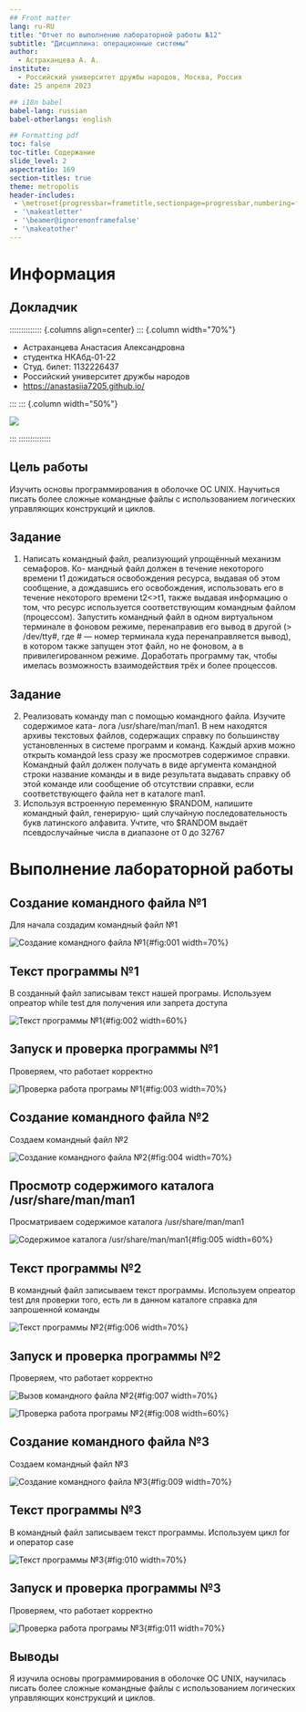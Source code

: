 ```yaml
---
## Front matter
lang: ru-RU
title: "Отчет по выполнению лабораторной работы №12"
subtitle: "Дисциплина: операционные системы"
author:
  - Астраханцева А. А.
institute:
  - Российский университет дружбы народов, Москва, Россия
date: 25 апреля 2023

## i18n babel
babel-lang: russian
babel-otherlangs: english

## Formatting pdf
toc: false
toc-title: Содержание
slide_level: 2
aspectratio: 169
section-titles: true
theme: metropolis
header-includes:
 - \metroset{progressbar=frametitle,sectionpage=progressbar,numbering=fraction}
 - '\makeatletter'
 - '\beamer@ignorenonframefalse'
 - '\makeatother'
---
```


# Информация

## Докладчик

:::::::::::::: {.columns align=center}
::: {.column width="70%"}

  * Астраханцева Анастасия Александровна
  * студентка НКАбд-01-22
  * Студ. билет: 1132226437
  * Российский университет дружбы народов
  * <https://anastasiia7205.github.io/>

:::
::: {.column width="50%"}

![](./image/nastya.jpg)

:::
::::::::::::::

## Цель работы

Изучить основы программирования в оболочке ОС UNIX. Научиться писать более сложные командные файлы с использованием логических управляющих конструкций и циклов.


## Задание

1. Написать командный файл, реализующий упрощённый механизм семафоров. Ко-
мандный файл должен в течение некоторого времени t1 дожидаться освобождения
ресурса, выдавая об этом сообщение, а дождавшись его освобождения, использовать
его в течение некоторого времени t2<>t1, также выдавая информацию о том, что
ресурс используется соответствующим командным файлом (процессом). Запустить
командный файл в одном виртуальном терминале в фоновом режиме, перенаправив
его вывод в другой (> /dev/tty#, где # — номер терминала куда перенаправляется
вывод), в котором также запущен этот файл, но не фоновом, а в привилегированном
режиме. Доработать программу так, чтобы имелась возможность взаимодействия трёх
и более процессов.



## Задание

2. Реализовать команду man с помощью командного файла. Изучите содержимое ката-
лога /usr/share/man/man1. В нем находятся архивы текстовых файлов, содержащих
справку по большинству установленных в системе программ и команд. Каждый архив
можно открыть командой less сразу же просмотрев содержимое справки. Командный
файл должен получать в виде аргумента командной строки название команды и в виде
результата выдавать справку об этой команде или сообщение об отсутствии справки,
если соответствующего файла нет в каталоге man1.
3. Используя встроенную переменную $RANDOM, напишите командный файл, генерирую-
щий случайную последовательность букв латинского алфавита. Учтите, что $RANDOM
выдаёт псевдослучайные числа в диапазоне от 0 до 32767

# Выполнение лабораторной работы

## Создание командного файла №1

Для начала создадим командный файл №1

![Создание командного файла №1](image/1.png){#fig:001 width=70%}

## Текст программы №1

В созданный файл записывам текст нашей програмы. Используем опреатор while test для получения или запрета доступа

![Текст программы №1](image/2.png){#fig:002 width=60%}

## Запуск и проверка программы №1

Проверяем, что работает корректно

![Проверка работа програмы №1](image/3.png){#fig:003 width=70%}

## Создание командного файла №2

Создаем командный файл №2

![Создание командного файла №2](image/4.png){#fig:004 width=70%}

## Просмотр содержимого каталога /usr/share/man/man1 

Просматриваем содержимое каталога /usr/share/man/man1 

![Содержимое каталога /usr/share/man/man1](image/5.png){#fig:005 width=60%}

## Текст программы №2

В командный файл записываем текст программы. Используем опреатор test для проверки того, есть ли в данном каталоге справка для запрошенной команды

![Текст программы №2](image/6.png){#fig:006 width=70%}

## Запуск и проверка программы №2

Проверяем, что работает корректно

![Вызов командного файла №2](image/7.png){#fig:007 width=70%}

![Проверка работа програмы №2](image/8.png){#fig:008 width=60%}

## Создание командного файла №3

Создаем командный файл №3 

![Создание командного файла №3](image/9.png){#fig:009 width=70%}

## Текст программы №3

В командный файл записываем текст программы. Используем цикл for и оператор case

![Текст программы №3](image/10.png){#fig:010 width=70%}

## Запуск и проверка программы №3

Проверяем, что работает корректно

![Проверка работа програмы №3](image/11.png){#fig:011 width=70%}



## Выводы

Я изучила основы программирования в оболочке ОС UNIX, научилась писать более сложные командные файлы с использованием логических управляющих конструкций и циклов.





